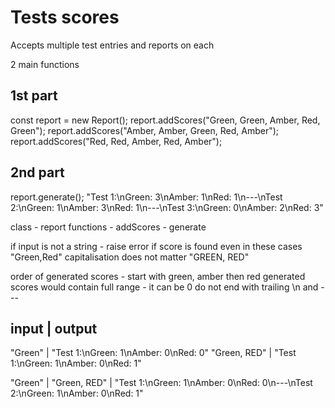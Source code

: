 # Tests scores

Accepts multiple test entries and reports on each

2 main functions

## 1st part

const report = new Report();
report.addScores("Green, Green, Amber, Red, Green");
report.addScores("Amber, Amber, Green, Red, Amber");
report.addScores("Red, Red, Amber, Red, Amber");

## 2nd part

report.generate();
"Test 1:\nGreen: 3\nAmber: 1\nRed: 1\n---\nTest 2:\nGreen: 1\nAmber: 3\nRed: 1\n---\nTest 3:\nGreen: 0\nAmber: 2\nRed: 3"

class - report
functions - addScores - generate

if input is not a string - raise error
if score is found even in these cases "Green,Red"
capitalisation does not matter "GREEN, RED"

order of generated scores - start with green, amber then red
generated scores would contain full range - it can be 0
do not end with trailing \n and ---

## input | output

"Green" | "Test 1:\nGreen: 1\nAmber: 0\nRed: 0"
"Green, RED" | "Test 1:\nGreen: 1\nAmber: 0\nRed: 1"

"Green" |
"Green, RED" | "Test 1:\nGreen: 1\nAmber: 0\nRed: 0\n---\nTest 2:\nGreen: 1\nAmber: 0\nRed: 1"
